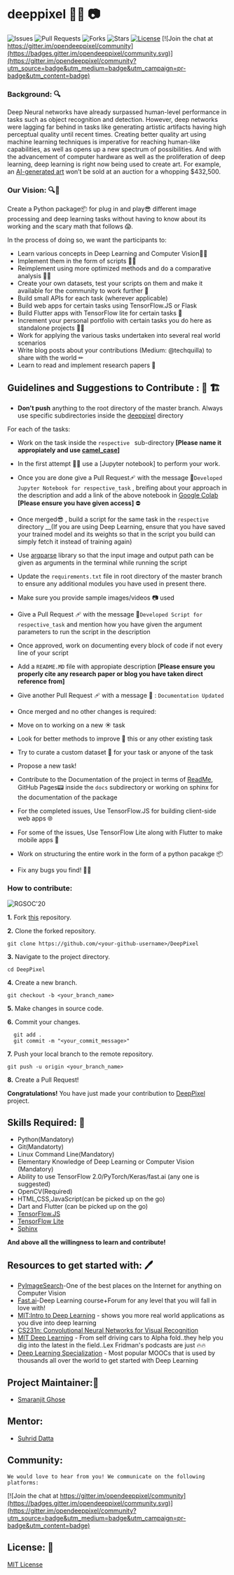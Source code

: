 # deeppixel 🐱‍💻 📷
 
![Issues](https://img.shields.io/github/issues/smaranjitghose/DeepPixel)
![Pull Requests](https://img.shields.io/github/issues-pr/smaranjitghose/DeepPixel)
![Forks](https://img.shields.io/github/forks/smaranjitghose/DeepPixel)
![Stars](https://img.shields.io/github/stars/smaranjitghose/DeepPixel)
[![License](https://img.shields.io/github/license/smaranjitghose/DeepPixel)](https://github.com/smaranjitghose/DeepPixel/blob/master/LICENSE)
[![Join the chat at https://gitter.im/opendeeppixel/community](https://badges.gitter.im/opendeeppixel/community.svg)](https://gitter.im/opendeeppixel/community?utm_source=badge&utm_medium=badge&utm_campaign=pr-badge&utm_content=badge)

 
### Background: 🔍
 
Deep Neural networks have already surpassed human-level performance in tasks such as object recognition and detection. However, deep networks were lagging far behind in tasks like generating artistic artifacts having high perceptual quality until recent times. Creating better quality art using machine learning techniques is imperative for reaching human-like capabilities, as well as opens up a new spectrum of possibilities. And with the advancement of computer hardware as well as the proliferation of deep learning, deep learning is right now being used to create art. For example, an [AI-generated art](https://www.christies.com/features/A-collaboration-between-two-artists-one-human-one-a-machine-9332-1.aspx) won’t be sold at an auction for a whopping $432,500.
 
### Our Vision:  🔍📃

Create a Python package📦 for plug in and play😎  different image processing and deep learning tasks without having to know about its working and the scary math that follows 😱.
 
In the process of doing so, we want the participants to:
- Learn various concepts in Deep Learning and Computer Vision🐱‍🏍 
- Implement them in the form of scripts 👩‍💻
- Reimplement using more optimized methods and do a comparative analysis 🕵️‍♀️
- Create your own datasets, test your scripts on them and make it available for the community to work further 🔨
- Build small APIs for each task (wherever applicable)
- Build web apps for certain tasks using TensorFlow.JS or Flask 
- Build Flutter apps with TensorFlow lite for certain tasks 📲
- Increment your personal portfolio with certain tasks you do here as standalone projects 👩‍💼
- Work for applying the various tasks undertaken into several real world scenarios 
- Write blog posts about your contributions (Medium: @techquilla) to share with the world ✏ 
- Learn to read and implement research papers 🔬
 
 
## Guidelines and Suggestions to Contribute : 🤚 🏗
 
- **Don't push** anything to the root directory of the master branch. Always use specific subdirectories inside the [deeppixel](https://github.com/smaranjitghose/DeepPixel/tree/master/deeppixel) directory 
 
For each of the tasks:

- Work on the task inside the ```respective ``` sub-directory __[Please name it appropiately and use [camel_case](https://medium.com/better-programming/string-case-styles-camel-pascal-snake-and-kebab-case-981407998841)]__
- In the first attempt 💭💭 use a [Jupyter notebook] to perform your work.  
- Once you are done give a Pull Request🩹 with the message 📩```Developed Jupyter Notebook for respective_task``` , breifing about your approach in the description and add a link of the above notebook in [Google Colab](https://colab.research.google.com/) __[Please ensure you have given access]__ ⛔
- Once merged😎 , build a script for the same task in the ```respective ``` directory __(If you are using Deep Learning, ensure that you have saved your trained model and its weights so that in the script you build can simply fetch it instead of training again)
- Use [argparse](https://docs.python.org/3/library/argparse.html) library so that the input image and output path can be given as arguments in the terminal while running the script
- Update the ```requirements.txt``` file in root directory of the master branch to ensure any additional modules you have used in present there.
- Make sure you provide sample images/videos 📷 used
- Give a Pull Request 🩹 with the message 📩```Developed Script for respective_task``` and mention how you have given the argument parameters to run the script in the description 
- Once approved, work on documenting every block of code if not every line of your script 
- Add a ```README.MD``` file with appropiate description __[Please ensure you properly cite any research paper or blog you have taken direct reference from]__ 
- Give another Pull Request 🩹 with a message 📩 : ```Documentation Updated``` 
- Once merged and no other changes is required:
 - Move on to working on a new ☀ task 
 - Look for better methods to improve 🥇 this or any other existing task
 - Try to curate a custom dataset 🧰 for your task or anyone of the task
- Propose a new task!

- Contribute to the Documentation of the project in terms of [ReadMe](https://github.com/smaranjitghose/DeepPixel/master/README.md), GitHub Pages📟  inside the ```docs``` subdirectory or working on sphinx for the documentation of the package

- For the completed issues, Use TensorFlow.JS for building client-side web apps 🌐
- For some of the issues, Use TensorFlow Lite along with Flutter to make mobile apps 📱
- Work on structuring the entire work in the form of a python pacakge 📦
- Fix any bugs you find! 🐛🔨
 
### How to contribute:
 
![RGSOC'20](https://img.shields.io/badge/RGSOC-20-red)
 
 
 
**1.** Fork [this](https://github.com/smaranjitghose/DeepPixel) repository.
 
**2.** Clone the forked repository.
```terminal
git clone https://github.com/<your-github-username>/DeepPixel
```
 
**3.** Navigate to the project directory.
```terminal
cd DeepPixel
```
 
**4.** Create a new branch.
```terminal
git checkout -b <your_branch_name>
```
 
**5.** Make changes in source code.
 
**6.** Commit your changes.
 
```terminal
  git add .
  git commit -m "<your_commit_message>"
```
 
**7.** Push your local branch to the remote repository.
```terminal
git push -u origin <your_branch_name>
```
 
**8.** Create a Pull Request!
 
**Congratulations!** You have just made your contribution to [DeepPixel](https://github.com/smaranjitghose/DeepPixel) project.
 
 
## Skills Required: 💪
- Python(Mandatory)
- Git(Mandatorty)
- Linux Command Line(Mandatory)
- Elementary Knowledge of Deep Learning or Computer Vision (Mandatory)
- Ability to use TensorFlow 2.0/PyTorch/Keras/fast.ai (any one is suggested)
- OpenCV(Required)
- HTML,CSS,JavaScript(can be picked up on the go)
- Dart and Flutter (can be picked up on the go)
- [TensorFlow.JS](https://www.tensorflow.org/js)
- [TensorFlow Lite](https://www.tensorflow.org/lite)
- [Sphinx](https://www.sphinx-doc.org/en/master/)
 
 
**And above all the willingness to learn and contribute!**
 
## Resources to get started with: 🖊
 
- [PyImageSearch](https://www.pyimagesearch.com/)-One of the best places on the Internet for anything on Computer Vision
- [Fast.ai](https://www.fast.ai/)-Deep Learning course+Forum for any level that you will fall in love with!
- [MIT:Intro to Deep Learning](http://introtodeeplearning.com/) - shows you more real world applications as you dive into deep learning
- [CS231n: Convolutional Neural Networks for Visual Recognition](http://cs231n.stanford.edu/index.html)
- [MIT Deep Learning](https://deeplearning.mit.edu/) - From self driving cars to Alpha fold..they help you dig into the latest in the field..Lex Fridman's podcasts are just 🔥🔥
- [Deep Learning Specialization](https://www.coursera.org/specializations/deep-learning) - Most popular MOOCs that is used by thousands all over the world to get started with Deep Learning
 
## Project Maintainer:👲
 
- [Smaranjit Ghose](https://github.com/smaranjitghose)

## Mentor:

- [Suhrid Datta](https://github.com/suhriddatta)

 
## Community:
    We would love to hear from you! We communicate on the following platforms:
[![Join the chat at https://gitter.im/opendeeppixel/community](https://badges.gitter.im/opendeeppixel/community.svg)](https://gitter.im/opendeeppixel/community?utm_source=badge&utm_medium=badge&utm_campaign=pr-badge&utm_content=badge)
 
 
## License: 📜
 
[MIT License](https://github.com/smaranjitghose/DeepPixel/blob/master/LICENSE)
 

